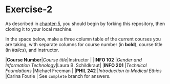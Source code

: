 # Exercise-2

As described in [chapter-5](https://info201-s17.github.io/book/introduction-to-git-and-github.html), you should begin by forking this repository, then cloning it to your local machine.

In the space below, make a three column table of the current courses you are taking, with separate columns for course number (in **bold**), course title (in _italics_), and instructor.


|**Course Number**|_Course title_|Instructor          |
|**INFO 102**     |_Gender and Information Technology_|Laura B. Schildkraut|
|**INFO 201**     |_Technical Foundations_            |Michael Freeman    |
|**PHIL 242**     |_Introduction to Medical Ethics_   |Carina Fourie      |
See `complete` branch for answers.
